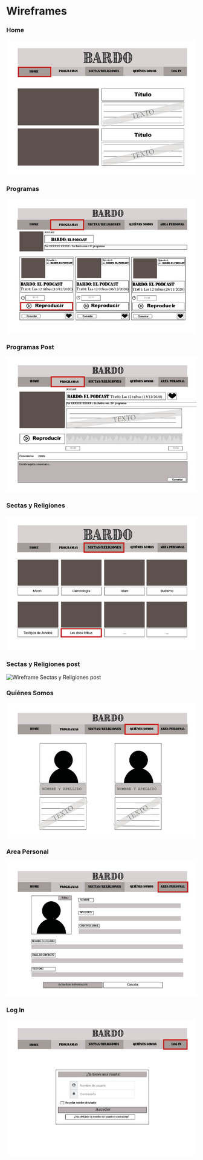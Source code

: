 # Wireframes

<!--
Recoged en este documento un listado con enlaces a los diferentes
wireframes que creéis para el proyecto web
-->

### Home
![Wireframe Home](https://github.com/DeustoPWEB2020/documentacion-grupo2/blob/Wireframe/maquetacion/Home.jpeg)

### Programas
![Wireframe Programas](https://github.com/DeustoPWEB2020/documentacion-grupo2/blob/Wireframe/maquetacion/Programas.jpeg)

### Programas Post
![Wireframe Programas Post](https://github.com/DeustoPWEB2020/documentacion-grupo2/blob/Wireframe/maquetacion/Programas%20post.jpeg)

### Sectas y Religiones
![Wireframe Sectas y Religiones](https://github.com/DeustoPWEB2020/documentacion-grupo2/blob/Wireframe/maquetacion/Sectas%20y%20Religiones.jpeg)

### Sectas y Religiones post
![Wireframe Sectas y Religiones post](https://github.com/DeustoPWEB2020/documentacion-grupo2/blob/Wireframe/maquetacion/Sectas%20y%20Religi%C3%B3n%20post.jpeg)

### Quiénes Somos
![Wireframe Quienes Somos](https://github.com/DeustoPWEB2020/documentacion-grupo2/blob/Wireframe/maquetacion/Quienes%20somos.jpeg)

### Area Personal
![Wireframe Area Personal](https://github.com/DeustoPWEB2020/documentacion-grupo2/blob/Wireframe/maquetacion/Area%20personal.jpeg)

### Log In
![Wireframe Log In](https://github.com/DeustoPWEB2020/documentacion-grupo2/blob/Wireframe/maquetacion/Log%20In.jpeg)
